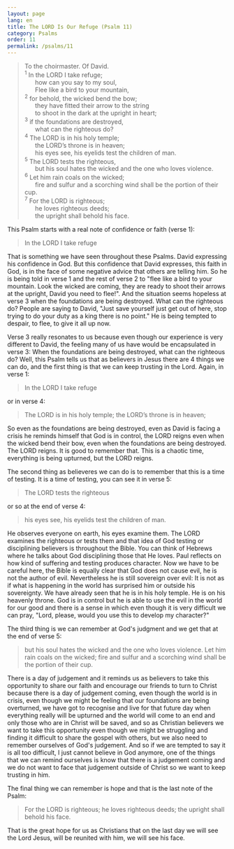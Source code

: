 ```yaml
---
layout: page
lang: en
title: The LORD Is Our Refuge (Psalm 11)
category: Psalms
order: 11
permalink: /psalms/11
---
```


>To the choirmaster. Of David.<br />
<sup>1</sup> In the LORD I take refuge;<br />
&nbsp;&nbsp;&nbsp;&nbsp;&nbsp;&nbsp;how can you say to my soul,<br />
&nbsp;&nbsp;&nbsp;&nbsp;&nbsp;&nbsp;Flee like a bird to your mountain,<br />
<sup>2</sup> for behold, the wicked bend the bow;<br />
&nbsp;&nbsp;&nbsp;&nbsp;&nbsp;&nbsp;they have fitted their arrow to the string<br />
&nbsp;&nbsp;&nbsp;&nbsp;&nbsp;&nbsp;to shoot in the dark at the upright in heart;<br />
<sup>3</sup> if the foundations are destroyed,<br />
&nbsp;&nbsp;&nbsp;&nbsp;&nbsp;&nbsp;what can the righteous do?<br />
<sup>4</sup> The LORD is in his holy temple;<br />
&nbsp;&nbsp;&nbsp;&nbsp;&nbsp;&nbsp;the LORD’s throne is in heaven;<br />
&nbsp;&nbsp;&nbsp;&nbsp;&nbsp;&nbsp;his eyes see, his eyelids test the children of man.<br />
<sup>5</sup> The LORD tests the righteous,<br />
&nbsp;&nbsp;&nbsp;&nbsp;&nbsp;&nbsp;but his soul hates the wicked and the one who loves violence.<br />
<sup>6</sup> Let him rain coals on the wicked;<br />
&nbsp;&nbsp;&nbsp;&nbsp;&nbsp;&nbsp;fire and sulfur and a scorching wind shall be the portion of their cup.<br />
<sup>7</sup> For the LORD is righteous;<br />
&nbsp;&nbsp;&nbsp;&nbsp;&nbsp;&nbsp;he loves righteous deeds;<br />
&nbsp;&nbsp;&nbsp;&nbsp;&nbsp;&nbsp;the upright shall behold his face.

This Psalm starts with a real note of confidence or faith (verse 1):

> In the LORD I take refuge

That is something we have seen throughout these Psalms. David expressing his confidence in God. But this confidence that David expresses, this faith in God, is in the face of some negative advice that others are telling him. So he is being told in verse 1 and the rest of verse 2 to "flee like a bird to your mountain. Look the wicked are coming, they are ready to shoot their arrows at the upright, David you need to flee!". And the situation seems hopeless at verse 3 when the foundations are being destroyed. What can the righteous do? People are saying to David, "Just save yourself just get out of here, stop trying to do your duty as a king there is no point." He is being tempted to despair, to flee, to give it all up now.

Verse 3 really resonates to us because even though our experience is very different to David, the feeling many of us have would be encapsulated in verse 3: When the foundations are being destroyed, what can the righteous do? Well, this Psalm tells us that as believers in Jesus there are 4 things we can do, and the first thing is that we can keep trusting in the Lord. Again, in verse 1:

> In the LORD I take refuge

or in verse 4:

> The LORD is in his holy temple; the LORD’s throne is in heaven;

So even as the foundations are being destroyed, even as David is facing a crisis he reminds himself that God is in control, the LORD reigns even when the wicked bend their bow, even when the foundations are being destroyed. The LORD reigns. It is good to remember that. This is a chaotic time, everything is being upturned, but the LORD reigns.

The second thing as believeres we can do is to remember that this is a time of testing. It is a time of testing, you can see it in verse 5:

> The LORD tests the righteous

or so at the end of verse 4:

> his eyes see, his eyelids test the children of man.

He observes everyone on earth, his eyes examine them. The LORD examines the righteous or tests them and that idea of God testing or disciplining believers is throughout the Bible. You can think of Hebrews where he talks about God disciplining those that He loves. Paul reflects on how kind of suffering and testing produces character. Now we have to be careful here, the Bible is equally clear that God does not cause evil, he is not the author of evil. Nevertheless he is still sovereign over evil: It is not as if what is happening in the world has surprised him or outside his sovereignty. We have already seen that he is in his holy temple. He is on his heavenly throne. God is in control but he is able to use the evil in the world for our good and there is a sense in which even though it is very difficult we can pray, "Lord, please, would you use this to develop my character?"

The third thing is we can remember at God's judgment and we get that at the end of verse 5:

> but his soul hates the wicked and the one who loves violence. Let him rain coals on the wicked; fire and sulfur and a scorching wind shall be the portion of their cup.

There is a day of judgement and it reminds us as believers to take this opportunity to share our faith and encourage our friends to turn to Christ because there is a day of judgement coming, even though the world is in crisis, even though we might be feeling that our foundations are being overturned, we have got to recognise and live for that future day when everything really will be upturned and the world will come to an end and only those who are in Christ will be saved, and so as Christian believers we want to take this opportunity even though we might be struggling and finding it difficult to share the gospel with others, but we also need to remember ourselves of God's judgement. And so if we are tempted to say it is all too difficult, I just cannot believe in God anymore, one of the things that we can remind ourselves is know that there is a judgement coming and we do not want to face that judgement outside of Christ so we want to keep trusting in him.

The final thing we can remember is hope and that is the last note of the Psalm:

> For the LORD is righteous; he loves righteous deeds; the upright shall behold his face.

That is the great hope for us as Christians that on the last day we will see the Lord Jesus, will be reunited with him, we will see his face.
